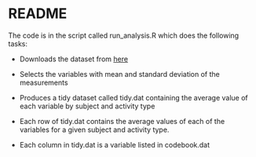 README
=======

The code is in the script called run_analysis.R which does the following tasks:

- Downloads the dataset from [here](<https://d396qusza40orc.cloudfront.net/getdata%2Fprojectfiles%2FUCI%20HAR%20Dataset.zip>)

- Selects the variables with mean and standard deviation of the measurements

- Produces a tidy dataset called tidy.dat containing the average value of each variable by subject and activity type

- Each row of tidy.dat contains the average values of each of the variables for a given subject and activity type.

- Each column in tidy.dat is a variable listed in codebook.dat